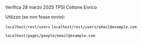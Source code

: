 Verifica 28 marzo 2025 TPSI Cottone Enrico

Utilizzo (se non fosse ovvio):

`localhost/rest/users`
`localhost/rest/users/email@example.com`

`localhost/pages/people/email@example.com`
